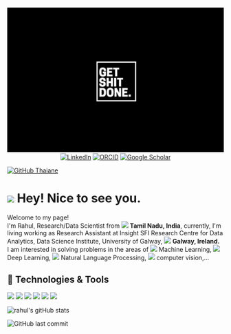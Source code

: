 <p align="center">
    <img src="https://github.com/rahulponnusamy/rahulponnusamy/blob/main/banner.png" alt="banner">
    <a href="https://www.linkedin.com/in/rahul-ponnusamy/"><img src="https://img.shields.io/badge/LinkedIn-rahulponnusamy-blue?style=flat-square&logo=linkedin" alt="LinkedIn" href="https://www.linkedin.com/in/rahul-ponnusamy/"></a>
    <a href="https://orcid.org/0000-0001-8023-7742"><img src="https://img.shields.io/badge/ORCID-0000--0002--9425--2556-blue?style=flat-square&logo=orcid" alt="ORCID" href="https://orcid.org/0000-0001-8023-7742"></a>
    <a href="https://scholar.google.com/citations?hl=en&user=AVhMX-kAAAAJ"><img src="https://img.shields.io/badge/Google--Scholar-rahulponnusamy-blue?style=flat-square&logo=google-scholar" alt="Google Scholar" href="https://scholar.google.com/citations?hl=en&user=AVhMX-kAAAAJ"></a>
    
</p>

[![GitHub Thaiane](https://img.shields.io/github/followers/rahulponnusamy?label=follow&style=social)](https://github.com/rahulponnusamy)

<h1><img src="https://emojis.slackmojis.com/emojis/images/1531849430/4246/blob-sunglasses.gif?1531849430" width="30"/> Hey! Nice to see you.</h1>

<p>Welcome to my page! </br> I'm Rahul, Research/Data Scientist from <img src="https://cdn-icons-png.flaticon.com/512/9906/9906480.png" width="13"/> <b>Tamil Nadu, India</b>, 
currently, I'm living working as Research Assistant at Insight SFI Research Centre for Data Analytics, Data Science Institute, University of Galway, <img src="https://cdn-icons-png.flaticon.com/512/197/197567.png" width="15"/> <b>Galway, Ireland.</b> <br>
I am interested in solving problems in the areas of <img src="https://cdn-icons-png.flaticon.com/512/9716/9716586.png" width="13"> Machine Learning, <img src="https://cdn-icons-png.flaticon.com/512/2103/2103832.png" width="13"> Deep Learning, <img src="https://cdn-icons-png.flaticon.com/512/9831/9831334.png" width="13"> Natural Language Processing, <img src="https://cdn-icons-png.flaticon.com/512/2586/2586683.png" width="13"> computer vision,...
 </p>
<!-- <h3>Things I code with</h3>
<p>
    <img alt="python" src="https://img.shields.io/badge/-Python-blue?style=flat-square&logo=python&logoColor=white" />
    <img alt="git" src="https://img.shields.io/badge/-Git-F05032?style=flat-square&logo=git&logoColor=white" />
    <img alt="html5" src="https://img.shields.io/badge/-HTML5-E34F26?style=flat-square&logo=html5&logoColor=white" />
    <img alt="Brave browser" src="https://img.shields.io/badge/-Brave_Browser-FB542B?style=flat-square&logo=brave&logoColor=white" />
</p> -->

## 🔧 Technologies & Tools

![](https://img.shields.io/badge/OS-Linux-informational?style=flat&logo=linux&logoColor=white&color=6aa6f8)
![](https://img.shields.io/badge/Editor-VS_Code-informational?style=flat&logo=visual-studio-code&logoColor=white&color=6aa6f8)
![](https://img.shields.io/badge/IDE-Spyder-informational?style=flat&logo=spyder-ide&logoColor=white&color=6aa6f8)
![](https://img.shields.io/badge/IDE-PyCharm-informational?style=flat&logo=pycharm&logoColor=white&color=6aa6f8)
![](https://img.shields.io/badge/Code-Python-informational?style=flat&logo=python&logoColor=white&color=6aa6f8)
![](https://img.shields.io/badge/Shell-Bash-informational?style=flat&logo=gnu-bash&logoColor=white&color=6aa6f8)


<!-- I am currectly working as Research Assistant at Insight SFI Research Centre for Data Analytics, Data Science Institute, University of Galway, Ireland.



<!-- **rahulponnusamy/rahulponnusamy** is a ✨ _special_ ✨ repository because its `README.md` (this file) appears on your GitHub profile.

Here are some ideas to get you started:

- 🔭 I’m currently working on ...
- 🌱 I’m currently learning ...
- 👯 I’m looking to collaborate on ...
- 🤔 I’m looking for help with ...
- 💬 Ask me about ...
- 📫 How to reach me: ...
- 😄 Pronouns: ...
- ⚡ Fun fact: ... -->

![rahul's gitHub stats](https://github-readme-stats.vercel.app/api/?username=rahulponnusamy&theme=dracula&show_icons=true)

![GitHub last commit](https://img.shields.io/github/last-commit/rahulponnusamy/rahulponnusamy)

<!-- <--this for showing visitors>
![pv](https://pageview.vercel.app/?github_user=rahulponnusamy) -->


 <!-- <!-- highlight the repository you want >
## 🗂️ Highlight Projects

<a href="https://github.com/Zhenye-Na/DA-RNN">
  <img align="center" src="https://github-readme-stats.vercel.app/api/pin/?username=zhenye-na&repo=DA-RNN&show_icons=true&line_height=27&title_color=6aa6f8&text_color=8a919a&icon_color=6aa6f8&bg_color=22272e" alt="DA-RNN" />
</a>

<a href="https://github.com/Zhenye-Na/crnn-pytorch">
  <img align="center" src="https://github-readme-stats.vercel.app/api/pin/?username=zhenye-na&repo=crnn-pytorch&show_icons=true&line_height=27&title_color=6aa6f8&text_color=8a919a&icon_color=6aa6f8&bg_color=22272e" alt="crnn-pytorch" />
</a> -->